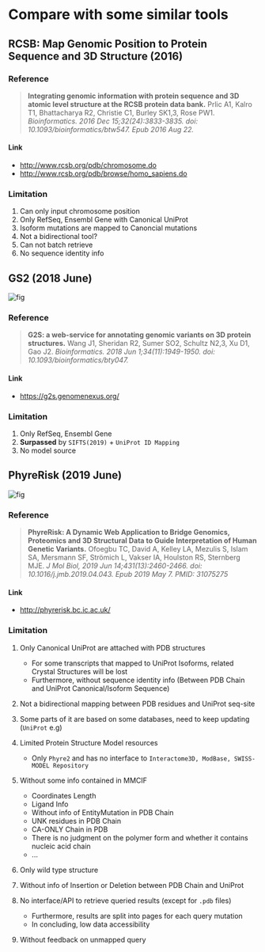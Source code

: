 # Compare with some similar tools

## RCSB: Map Genomic Position to Protein Sequence and 3D Structure (2016)

### Reference

> __Integrating genomic information with protein sequence and 3D atomic level structure at the RCSB protein data bank.__
Prlic A1, Kalro T1, Bhattacharya R2, Christie C1, Burley SK1,3, Rose PW1.
> _Bioinformatics. 2016 Dec 15;32(24):3833-3835. doi: 10.1093/bioinformatics/btw547. Epub 2016 Aug 22._

#### Link

* <http://www.rcsb.org/pdb/chromosome.do>
* <http://www.rcsb.org/pdb/browse/homo_sapiens.do>

### Limitation

1. Can only input chromosome position
2. Only RefSeq, Ensembl Gene with Canonical UniProt
3. Isoform mutations are mapped to Canoncial mutations
4. Not a bidirectional tool?
5. Can not batch retrieve
6. No sequence identity info

## GS2 (2018 June)

![fig](https://g2s.genomenexus.org/images/workflow.png)

### Reference

> __G2S: a web-service for annotating genomic variants on 3D protein structures.__
Wang J1, Sheridan R2, Sumer SO2, Schultz N2,3, Xu D1, Gao J2.
> _Bioinformatics. 2018 Jun 1;34(11):1949-1950. doi: 10.1093/bioinformatics/bty047._

#### Link

* <https://g2s.genomenexus.org/>

### Limitation

1. Only RefSeq, Ensembl Gene
2. __Surpassed__ by `SIFTS(2019)` + `UniProt ID Mapping`
3. No model source

## PhyreRisk (2019 June)

![fig](https://www.ncbi.nlm.nih.gov/pmc/articles/PMC6597944/bin/gr2.jpg)

### Reference

> __PhyreRisk: A Dynamic Web Application to Bridge Genomics, Proteomics and 3D Structural Data to Guide Interpretation of Human Genetic Variants.__
Ofoegbu TC, David A, Kelley LA, Mezulis S, Islam SA, Mersmann SF, Strömich L, Vakser IA, Houlston RS, Sternberg MJE.
> _J Mol Biol, 2019 Jun 14;431(13):2460-2466. doi: 10.1016/j.jmb.2019.04.043. Epub 2019 May 7. PMID: 31075275_

#### Link

* <http://phyrerisk.bc.ic.ac.uk/>

### Limitation

1. Only Canonical UniProt are attached with PDB structures
    * For some transcripts that mapped to UniProt Isoforms, related Crystal Structures will be lost 
    * Furthermore, without sequence identity info (Between PDB Chain and UniProt Canonical/Isoform Sequence)

2. Not a bidirectional mapping between PDB residues and UniProt seq-site

3. Some parts of it are based on some databases, need to keep updating (`UniProt` e.g)

4. Limited Protein Structure Model resources
   * Only `Phyre2` and has no interface to `Interactome3D, ModBase, SWISS-MODEL Repository`
  
5. Without some info contained in MMCIF
   * Coordinates Length
   * Ligand Info
   * Without info of EntityMutation in PDB Chain
   * UNK residues in PDB Chain
   * CA-ONLY Chain in PDB
   * There is no judgment on the polymer form and whether it contains nucleic acid chain
   * ...

6. Only wild type structure

7. Without info of Insertion or Deletion between PDB Chain and UniProt

8. No interface/API to retrieve queried results (except for `.pdb` files)
   * Furthermore, results are split into pages for each query mutation
   * In concluding, low data accessibility

9. Without feedback on unmapped query

